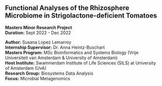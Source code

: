 ## Functional Analyses of the Rhizosphere Microbiome in Strigolactone-deficient Tomatoes

__Masters Minor Research Project__  <br>
__Duration:__ Sept 2022 - Dec 2022 
<br>



__Author:__ Susana Lopez Lemarroy <br>
__Internship Supervisor:__ Dr. Anna Heintz-Buschart <br>
__Masters Program:__ MSc Bioinformatics and Systems Biology (Vrije Universiteit van Amsterdam & University of Amsterdam) <br>
__Host Institute:__ Swammerdam Institute of Life Sciences (SILS) at University of Amsterdam (UvA) <br>
__Research Group:__ Biosystems Data Analysis <br>
__Focus:__ Microbial Metagenomics  <br>